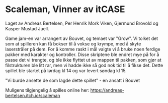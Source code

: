 # Scaleman, Vinner av itCASE
Laget av Andreas Bertelsen, Per Henrik Mork Viken, Gjermund Brovold og Kasper Mustad Juell.

Game jam-en var arrangert av Bouvet, og temaet var "Grow".
Vi tolket det som at spilleren kan få bokser til å vokse og krympe, med å skyte laserstråler på dem.
For å komme raskt i mål valgte vi å bruke noen ferdige pakker med karakter og kontroller.
Disse skriptene ble endret mye på for å passe det vi trengte,
og ble ikke flyttet ut av mappen til pakken, som gjør at filstrukturen ble litt rar, men vi hadde ikke så god nok tid til å fikse det.
Dette spillet ble startet på lørdag kl 14 og var levert søndag kl 15.

"Vi burde ansette de som lagde dette spillet" - en ansatt i Bouvet

Muligens tilgjengelig å spilles online her: https://andreas-bertelsen.itch.io/scaleman
